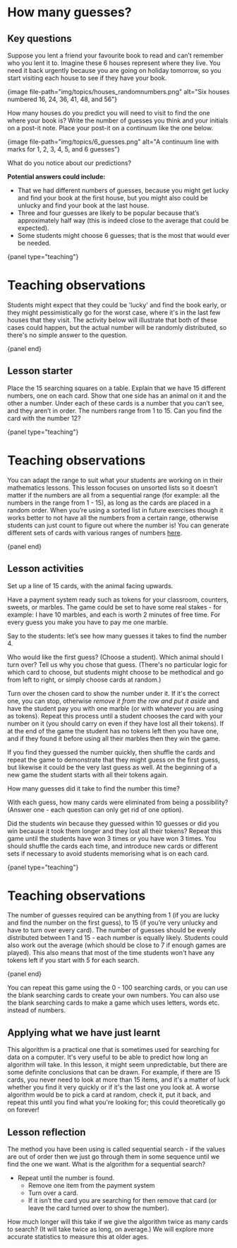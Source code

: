 # How many guesses?

## Key questions

Suppose you lent a friend your favourite book to read and can’t remember who you lent it to. Imagine these 6 houses represent where they live. You need it back urgently because you are going on holiday tomorrow, so you start visiting each house to see if they have your book.

{image file-path="img/topics/houses_randomnumbers.png" alt="Six houses numbered 16, 24, 36, 41, 48, and 56"}

How many houses do you predict you will need to visit to find the one where your book is? Write the number of guesses you think and your initials on a post-it note. Place your post-it on a continuum like the one below.

{image file-path="img/topics/6_guesses.png" alt="A continuum line with marks for 1, 2, 3, 4, 5, and 6 guesses"}

What do you notice about our predictions?

**Potential answers could include:**

- That we had different numbers of guesses, because you might get lucky and find your book at the first house, but you might also could be unlucky and find your book at the last house.
- Three and four guesses are likely to be popular because that’s approximately half way (this is indeed close to the average that could be expected).
- Some students might choose 6 guesses; that is the most that would ever be needed.

{panel type="teaching"}

# Teaching observations

Students might expect that they could be 'lucky' and find the book early, or they might pessimistically go for the worst case, where it's in the last few houses that they visit. The activity below will illustrate that both of these cases could happen, but the actual number will be randomly distributed, so there's no simple answer to the question.

{panel end}

## Lesson starter

Place the 15 searching squares on a table. Explain that we have 15 different numbers, one on each card. Show that one side has an animal on it and the other a number. Under each of these cards is a number that you can’t see, and they aren’t in order. The numbers range from 1 to 15. Can you find the card with the number 12?

{panel type="teaching"}

# Teaching observations

You can adapt the range to suit what your students are working on in their mathematics lessons. This lesson focuses on unsorted lists so it doesn’t matter if the numbers are all from a sequential range (for example: all the numbers in the range from 1 - 15), as long as the cards are placed in a random order. When you’re using a sorted list in future exercises though it works better to not have all the numbers from a certain range, otherwise students can just count to figure out where the number is! You can generate different sets of cards with various ranges of numbers [here]('resources:resource' 'searching-cards').

{panel end}

## Lesson activities

Set up a line of 15 cards, with the animal facing upwards.

Have a payment system ready such as tokens for your classroom, counters, sweets, or marbles. The game could be set to have some real stakes - for example: I have 10 marbles, and each is worth 2 minutes of free time. For every guess you make you have to pay me one marble.

Say to the students: let’s see how many guesses it takes to find the number 4.

Who would like the first guess? (Choose a student). Which animal should I turn over? Tell us why you chose that guess. (There's no particular logic for which card to choose, but students might choose to be methodical and go from left to right, or simply choose cards at random.)

Turn over the chosen card to show the number under it. If it's the correct one, you can stop, otherwise *remove it from the row and put it aside* and have the student pay you with one marble (or with whatever you are using as tokens). Repeat this process until a student chooses the card with your number on it (you should carry on even if they have lost all their tokens). If at the end of the game the student has no tokens left then you have one, and if they found it before using all their marbles then they win the game.

If you find they guessed the number quickly, then shuffle the cards and repeat the game to demonstrate that they might guess on the first guess, but likewise it could be the very last guess as well. At the beginning of a new game the student starts with all their tokens again.

How many guesses did it take to find the number this time?

With each guess, how many cards were eliminated from being a possibility? (Answer one - each question can only get rid of one option).

Did the students win because they guessed within 10 guesses or did you win because it took them longer and they lost all their tokens? Repeat this game until the students have won 3 times or you have won 3 times. You should shuffle the cards each time, and introduce new cards or different sets if necessary to avoid students memorising what is on each card.

{panel type="teaching"}

# Teaching observations

The number of guesses required can be anything from 1 (if you are lucky and find the number on the first guess), to 15 (if you’re very unlucky and have to turn over every card). The number of guesses should be evenly distributed between 1 and 15 - each number is equally likely. Students could also work out the average (which should be close to 7 if enough games are played). This also means that most of the time students won't have any tokens left if you start with 5 for each search.

{panel end}

You can repeat this game using the 0 - 100 searching cards, or you can use the blank searching cards to create your own numbers. You can also use the blank searching cards to make a game which uses letters, words etc. instead of numbers.

## Applying what we have just learnt

This algorithm is a practical one that is sometimes used for searching for data on a computer. It's very useful to be able to predict how long an algorithm will take. In this lesson, it might seem unpredictable, but there are some definite conclusions that can be drawn. For example, if there are 15 cards, you never need to look at more than 15 items, and it's a matter of luck whether you find it very quickly or if it's the last one you look at. A worse algorithm would be to pick a card at random, check it, put it back, and repeat this until you find what you're looking for; this could theoretically go on forever!

## Lesson reflection

The method you have been using is called sequential search - if the values are out of order then we just go through them in some sequence until we find the one we want. What is the algorithm for a sequential search?

- Repeat until the number is found. 
    - Remove one item from the payment system
    - Turn over a card.
    - If it isn’t the card you are searching for then remove that card (or leave the card turned over to show the number).

How much longer will this take if we give the algorithm twice as many cards to search? (It will take twice as long, on average.) We will explore more accurate statistics to measure this at older ages.